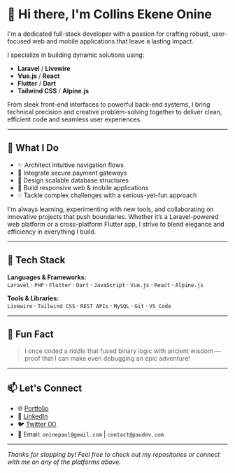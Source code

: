 # 👋 Hi there, I'm Collins Ekene Onine

I'm a dedicated full-stack developer with a passion for crafting robust, user-focused web and mobile applications that leave a lasting impact.

I specialize in building dynamic solutions using:

- **Laravel** / **Livewire**
- **Vue.js** / **React**
- **Flutter** / **Dart**
- **Tailwind CSS** / **Alpine.js**

From sleek front-end interfaces to powerful back-end systems, I bring technical precision and creative problem-solving together to deliver clean, efficient code and seamless user experiences.

---

## 🚀 What I Do

- ✨ Architect intuitive navigation flows
- 🔐 Integrate secure payment gateways
- 🧠 Design scalable database structures
- 📱 Build responsive web & mobile applications
- 💡 Tackle complex challenges with a serious-yet-fun approach

I'm always learning, experimenting with new tools, and collaborating on innovative projects that push boundaries. Whether it’s a Laravel-powered web platform or a cross-platform Flutter app, I strive to blend elegance and efficiency in everything I build.

---

## 🔧 Tech Stack

**Languages & Frameworks:**  
`Laravel` · `PHP` · `Flutter` · `Dart` · `JavaScript` · `Vue.js` · `React` · `Alpine.js`  

**Tools & Libraries:**  
`Livewire` · `Tailwind CSS` · `REST APIs` · `MySQL` · `Git` · `VS Code`

---

## 🤩 Fun Fact

> I once coded a riddle that fused binary logic with ancient wisdom — proof that I can make even debugging an epic adventure!

---

## 📫 Let's Connect

- 🌐 [Portfolio](https://paudev.com)
- 💼 [LinkedIn](https://linkedin.com/collinsonine)
- 🐦 [Twitter (X)](https://x.com/ekeneonine)
- 📧 Email: `oninepaul@gmail.com` | `contact@paudev.com`

---

_Thanks for stopping by! Feel free to check out my repositories or connect with me on any of the platforms above._

